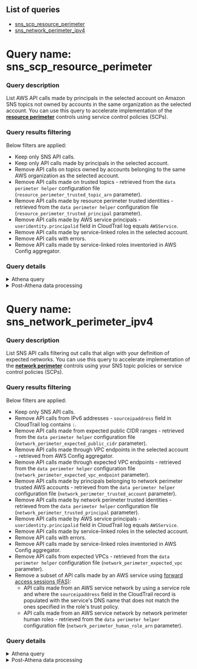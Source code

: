 <!--
# Copyright Amazon.com, Inc. or its affiliates. All Rights Reserved.
# SPDX-License-Identifier: MIT-0
-->

## List of queries
* [sns_scp_resource_perimeter](#query-name-sns_scp_resource_perimeter)
* [sns_network_perimeter_ipv4](#query-name-sns_network_perimeter_ipv4)

# Query name: sns_scp_resource_perimeter

### Query description

List AWS API calls made by principals in the selected account on Amazon SNS topics not owned by accounts in the same organization as the selected account.
You can use this query to accelerate implementation of the [**resource perimeter**](https://aws.amazon.com/blogs/security/establishing-a-data-perimeter-on-aws-allow-only-trusted-resources-from-my-organization/) controls using service control policies (SCPs).
    
### Query results filtering

Below filters are applied:
- Keep only SNS API calls.
- Keep only API calls made by principals in the selected account.
- Remove API calls on topics owned by accounts belonging to the same AWS organization as the selected account.
- Remove API calls made on trusted topics - retrieved from the `data perimeter helper` configuration file (`resource_perimeter_trusted_topic_arn` parameter).
- Remove API calls made by resource perimeter trusted identities - retrieved from the `data perimeter helper` configuration file (`resource_perimeter_trusted_principal` parameter).
- Remove API calls made by AWS service principals - `useridentity.principalid` field in CloudTrail log equals `AWSService`.
- Remove API calls made by service-linked roles in the selected account.
- Remove API calls with errors.
- Remove API calls made by service-linked roles inventoried in AWS Config aggregator.


### Query details

<details>
<summary>Athena query</summary>

```sql
SELECT
    useridentity.sessioncontext.sessionissuer.arn as principal_arn,
    useridentity.type as principal_type,
    useridentity.accountid as principal_accountid,
    useridentity.principalid,
    eventname,
    JSON_EXTRACT_SCALAR(requestparameters, '$.topicArn') AS topicArn,
    TRY(SPLIT(JSON_EXTRACT_SCALAR(requestparameters, '$.topicArn'), ':')[5]) AS topicAccountId,
    count(*) as nb_reqs
FROM "__ATHENA_TABLE_NAME_PLACEHOLDER__"
WHERE
    p_account = '{account_id}'
    AND p_date {helper.get_athena_date_partition()}
    AND eventsource = 'sns.amazonaws.com'
    -- Keep only API calls made by principals in the selected account
    {keep_selected_account_principal}
    -- Remove API calls on topics owned by accounts belonging to the same AWS organization as the selected account.
    AND TRY(SPLIT(JSON_EXTRACT_SCALAR(requestparameters, '$.topicArn'), ':')[5]) NOT IN ({list_all_account_id})
    -- Remove API calls made on trusted topics - retrieved from the `data perimeter helper` configuration file (`resource_perimeter_trusted_topic_arn` parameter).
    {resource_perimeter_trusted_topic_arn}
    -- Remove API calls made by resource perimeter trusted identities - retrieved from the `data perimeter helper` configuration file (`resource_perimeter_trusted_principal` parameter).
    {resource_perimeter_trusted_principal_arn}
    {resource_perimeter_trusted_principal_id}
    -- Remove API calls made by AWS service principals - `useridentity.principalid` field in CloudTrail log equals `AWSService`.
    AND useridentity.principalid != 'AWSService'
    -- Remove API calls made by service-linked roles in the selected account
    AND COALESCE(NOT regexp_like(useridentity.sessioncontext.sessionissuer.arn, '(:role/aws-service-role/)'), True)
    -- Remove API calls with errors
    AND errorcode IS NULL
GROUP BY
    useridentity.sessioncontext.sessionissuer.arn,
    useridentity.type,
    useridentity.accountid,
    useridentity.principalid,
    eventname,
    JSON_EXTRACT_SCALAR(requestparameters, '$.topicArn'),
    TRY(SPLIT(JSON_EXTRACT_SCALAR(requestparameters, '$.topicArn'), ':')[5])
```
</details>

<details>
<summary>Post-Athena data processing</summary>

- Following columns are injected to ease analysis: `isAssumableBy`, `isServiceRole`.
- Remove API calls made by service-linked roles inventoried in AWS Config aggregator.
</details>



# Query name: sns_network_perimeter_ipv4

### Query description


List SNS API calls filtering out calls that align with your definition of expected networks.
You can use this query to accelerate implementation of the [**network perimeter**](https://aws.amazon.com/blogs/security/establishing-a-data-perimeter-on-aws-allow-access-to-company-data-only-from-expected-networks/) controls using your SNS topic policies or service control policies (SCPs).
    
### Query results filtering

Below filters are applied:
- Keep only SNS API calls.
- Remove API calls from IPv6 addresses - `sourceipaddress` field in CloudTrail log contains `:`.
- Remove API calls made from expected public CIDR ranges - retrieved from the `data perimeter helper` configuration file (`network_perimeter_expected_public_cidr` parameter).
- Remove API calls made through VPC endpoints in the selected account - retrieved from AWS Config aggregator.
- Remove API calls made through expected VPC endpoints - retrieved from the `data perimeter helper` configuration file (`network_perimeter_expected_vpc_endpoint` parameter).
- Remove API calls made by principals belonging to network perimeter trusted AWS accounts - retrieved from the `data perimeter helper` configuration file (`network_perimeter_trusted_account` parameter).
- Remove API calls made by network perimeter trusted identities - retrieved from the `data perimeter helper` configuration file (`network_perimeter_trusted_principal` parameter).
- Remove API calls made by AWS service principals - `useridentity.principalid` field in CloudTrail log equals `AWSService`.
- Remove API calls made by service-linked roles in the selected account.
- Remove API calls with errors.
- Remove API calls made by service-linked roles inventoried in AWS Config aggregator.
- Remove API calls from expected VPCs - retrieved from the `data perimeter helper` configuration file (`network_perimeter_expected_vpc` parameter).
- Remove a subset of API calls made by an AWS service using [forward access sessions (FAS)](https://docs.aws.amazon.com/IAM/latest/UserGuide/access_forward_access_sessions.html):
  - API calls made from an AWS service network by using a service role and where the `sourceipaddress` field in the CloudTrail record is populated with the service's DNS name that does not match the ones specified in the role's trust policy.
  - API calls made from an AWS service network by network perimeter human roles - retrieved from the `data perimeter helper` configuration file (`network_perimeter_human_role_arn` parameter).


### Query details

<details>
<summary>Athena query</summary>

```sql
SELECT
    useridentity.sessioncontext.sessionissuer.arn as principal_arn,
    useridentity.type as principal_type,
    useridentity.accountid as principal_accountid,
    useridentity.principalid,
    eventname,
    COALESCE(
        JSON_EXTRACT_SCALAR(requestparameters, '$.topicArn'),
        JSON_EXTRACT_SCALAR(requestparameters, '$.resourceArn'),
        JSON_EXTRACT_SCALAR(responseelements, '$.topicArn')
    ) AS topicArn,
    resources,
    sourceipaddress,
    vpcendpointid,
    count(*) as nb_reqs
FROM "__ATHENA_TABLE_NAME_PLACEHOLDER__"
WHERE
    p_account = '{account_id}'
    AND p_date {helper.get_athena_date_partition()}
    AND eventsource = 'sns.amazonaws.com'
    -- Remove API calls from IPv6 addresses - `sourceipaddress` field in CloudTrail log contains `:`.
    AND COALESCE(NOT regexp_like(sourceipaddress, ':'), True)
    -- Remove API calls made from expected public CIDR ranges - retrieved from the `data perimeter helper` configuration file (`network_perimeter_expected_public_cidr` parameter).
    {network_perimeter_expected_public_cidr}
    -- Remove API calls made through VPC endpoints in the selected account - retrieved from AWS Config aggregator
    {remove_selected_account_vpce}
    -- Remove API calls made through expected VPC endpoints - retrieved from the `data perimeter helper` configuration file (`network_perimeter_expected_vpc_endpoint` parameter).
    {network_perimeter_expected_vpc_endpoint}
    -- Remove API calls made by principals belonging to network perimeter trusted AWS accounts - retrieved from the `data perimeter helper` configuration file (`network_perimeter_trusted_account` parameter).
    {network_perimeter_trusted_account}
    -- Remove API calls made by network perimeter trusted identities - retrieved from the `data perimeter helper` configuration file (`network_perimeter_trusted_principal` parameter).
    {network_perimeter_trusted_principal_arn}
    {network_perimeter_trusted_principal_id}
    -- Remove API calls made by AWS service principals - `useridentity.principalid` field in CloudTrail log equals `AWSService`.
    AND useridentity.principalid != 'AWSService'
    -- Remove API calls made by service-linked roles in the selected account
    AND COALESCE(NOT regexp_like(useridentity.sessioncontext.sessionissuer.arn, '(:role/aws-service-role/)'), True)
    -- Remove API calls with errors
    AND errorcode IS NULL
GROUP BY
    useridentity.sessioncontext.sessionissuer.arn,
    useridentity.type,
    useridentity.accountid,
    useridentity.principalid,
    eventname,
    COALESCE(
        JSON_EXTRACT_SCALAR(requestparameters, '$.topicArn'),
        JSON_EXTRACT_SCALAR(requestparameters, '$.resourceArn'),
        JSON_EXTRACT_SCALAR(responseelements, '$.topicArn')
    ),
    resources,
    vpcendpointid,
    sourceipaddress
```
</details>

<details>
<summary>Post-Athena data processing</summary>

- Following columns are injected to ease analysis: `vpcId`, `vpceAccountId`, `isAssumableBy`, `isServiceRole`.
- Remove API calls made by service-linked roles inventoried in AWS Config aggregator.
- Remove API calls from expected VPCs - retrieved from the `data perimeter helper` configuration file (`network_perimeter_expected_vpc` parameter).
- Remove a subset of API calls made by an AWS service using [forward access sessions (FAS)](https://docs.aws.amazon.com/IAM/latest/UserGuide/access_forward_access_sessions.html):
  - API calls made from an AWS service network by using a service role and where the `sourceipaddress` field in the CloudTrail record is populated with the service's DNS name that does not match the ones specified in the role's trust policy.
  - API calls made from an AWS service network by network perimeter human roles - retrieved from the `data perimeter helper` configuration file (`network_perimeter_human_role_arn` parameter).
</details>



